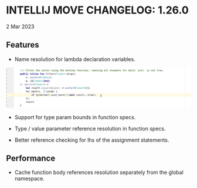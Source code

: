 # INTELLIJ MOVE CHANGELOG: 1.26.0

2 Mar 2023

## Features

* Name resolution for lambda declaration variables. 

![lambda_variables](./static/lambda_variables.gif)

* Support for type param bounds in function specs.
  
* Type / value parameter reference resolution in function specs.

* Better reference checking for lhs of the assignment statements.

## Performance

* Cache function body references resolution separately from the global namespace.
